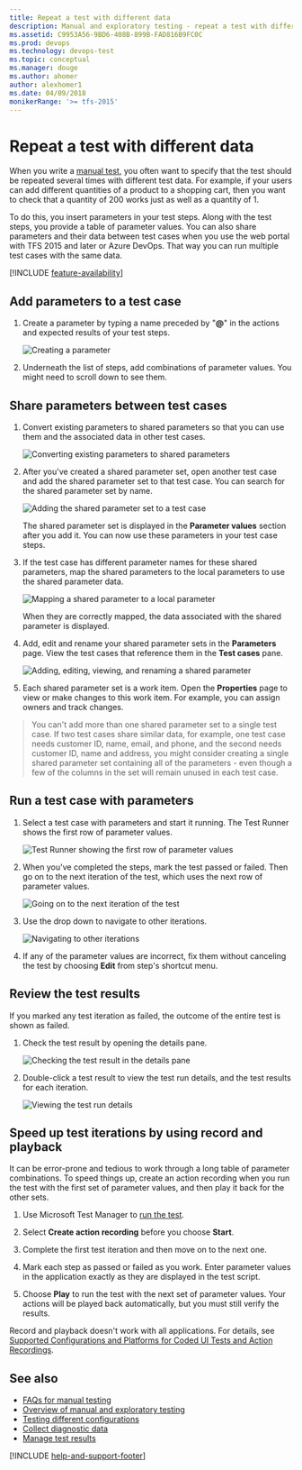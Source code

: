 ```yaml
---
title: Repeat a test with different data
description: Manual and exploratory testing - repeat a test with different data in Azure DevOps and Team Foundation Server (TFS)
ms.assetid: C9953A56-9BD6-408B-899B-FAD816B9FC0C
ms.prod: devops
ms.technology: devops-test
ms.topic: conceptual
ms.manager: douge
ms.author: ahomer
author: alexhomer1
ms.date: 04/09/2018
monikerRange: '>= tfs-2015'
---
```


# Repeat a test with different data
 
When you write a [manual test](create-test-cases.md), 
you often want to specify that the test should be repeated several 
times with different test data. For example, if your users can add 
different quantities of a product to a shopping cart, then you want 
to check that a quantity of 200 works just as well as a quantity of 1.

To do this, you insert parameters in your test steps. Along with 
the test steps, you provide a table of parameter values. You can 
also share parameters and their data between test cases when you 
use the web portal with TFS 2015 and later or 
Azure DevOps. That way you can run multiple test cases with the 
same data.

[!INCLUDE [feature-availability](_shared/feature-availability.md)] 

## Add parameters to a test case

1. Create a parameter by typing a name preceded by "**@**" in the 
   actions and expected results of your test steps.

   ![Creating a parameter](_img/repeat-test-with-different-data/repeat-test-with-different-data-01.png)

1. Underneath the list of steps, add combinations of parameter values. 
   You might need to scroll down to see them.

## Share parameters between test cases

1. Convert existing parameters to shared parameters so that you 
   can use them and the associated data in other test cases.

   ![Converting existing parameters to shared parameters](_img/repeat-test-with-different-data/repeat-test-with-different-data-02.png)
 
1. After you've created a shared parameter set, open another 
   test case and add the shared parameter set to that test case. 
   You can search for the shared parameter set by name.

   ![Adding the shared parameter set to a test case](_img/repeat-test-with-different-data/repeat-test-with-different-data-03.png)
 
   The shared parameter set is displayed in the **Parameter values**
   section after you add it. You can now use these parameters in 
   your test case steps. 
 
1. If the test case has different parameter names for 
   these shared parameters, map the shared parameters to 
   the local parameters to use the shared parameter data.

   ![Mapping a shared parameter to a local parameter](_img/repeat-test-with-different-data/repeat-test-with-different-data-04.png)
 
   When they are correctly mapped, the data associated with the 
   shared parameter is displayed. 
 
1. Add, edit and rename your shared parameter sets in the 
   **Parameters** page. View the test cases that reference 
   them in the **Test cases** pane.

   ![Adding, editing, viewing, and renaming a shared parameter](_img/repeat-test-with-different-data/repeat-test-with-different-data-05.png)
 
1. Each shared parameter set is a work item. Open the **Properties**
   page to view or make changes to this work item. For example, 
   you can assign owners and track changes.

>You can't add more than one shared parameter set to a single test case. If two test cases share similar data, for example, one test case needs
customer ID, name, email, and phone, and the second needs customer ID, name and address, you might consider creating a single shared parameter set
containing all of the parameters - even though a few of the columns in the set will remain unused in each test case. 

## Run a test case with parameters

1. Select a test case with parameters and start it running.
The Test Runner shows the first row of parameter values.
 
   ![Test Runner showing the first row of parameter values](_img/repeat-test-with-different-data/repeat-test-with-different-data-06.png)

1. When you've completed the steps, mark the test passed or failed.
   Then go on to the next iteration of the test, which uses the next 
   row of parameter values.  

   ![Going on to the next iteration of the test](_img/repeat-test-with-different-data/repeat-test-with-different-data-07.png)

1. Use the drop down to navigate to other iterations.

   ![Navigating to other iterations](_img/repeat-test-with-different-data/repeat-test-with-different-data-08.png)

1. If any of the parameter values are incorrect, fix them 
   without canceling the test by choosing **Edit** from step's
   shortcut menu.

## Review the test results 

If you marked any test iteration as failed, the outcome of the 
entire test is shown as failed. 

1. Check the test result by opening the details pane.

   ![Checking the test result in the details pane](_img/repeat-test-with-different-data/repeat-test-with-different-data-09.png)
 
1. Double-click a test result to view the test run details, 
   and the test results for each iteration.

   ![Viewing the test run details](_img/repeat-test-with-different-data/repeat-test-with-different-data-10.png)
 
## Speed up test iterations by using record and playback

It can be error-prone and tedious to work through a long table of 
parameter combinations. To speed things up, create an action 
recording when you run the test with the first set of parameter 
values, and then play it back for the other sets.

1. Use Microsoft Test Manager to [run the test](run-manual-tests.md).

1. Select **Create action recording** before you choose **Start**.

1. Complete the first test iteration and then move on to the next one.

1. Mark each step as passed or failed as you work. Enter parameter 
   values in the application exactly as they are displayed in the test script.

1. Choose **Play** to run the test with the next set of parameter values. 
   Your actions will be played back automatically, but you must still 
   verify the results. 

Record and playback doesn't work with all applications. For details, see 
[Supported Configurations and Platforms for Coded UI Tests and Action Recordings](https://docs.microsoft.com/visualstudio/test/supported-configurations-and-platforms-for-coded-ui-tests-and-action-recordings).

## See also

* [FAQs for manual testing](reference-qa.md#repeatdifferent)
* [Overview of manual and exploratory testing](index.md)
* [Testing different configurations](test-different-configurations.md)
* [Collect diagnostic data](collect-diagnostic-data.md)
* [Manage test results](how-long-to-keep-test-results.md)

[!INCLUDE [help-and-support-footer](_shared/help-and-support-footer.md)] 

